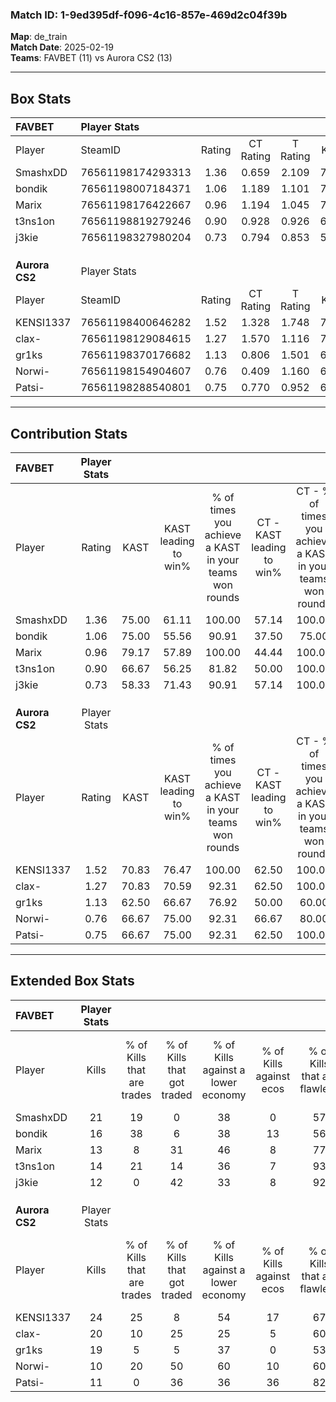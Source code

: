 ### Match ID: 1-9ed395df-f096-4c16-857e-469d2c04f39b  
**Map**: de_train  
**Match Date**: 2025-02-19  
**Teams**: FAVBET (11) vs Aurora CS2 (13)  

---  

## Box Stats  

| **FAVBET**     | Player Stats      |        |           |          |       |       |       |         |        |      |     |
| :- | :- | :-: | :-: | :-: | :-: | :-: | :-: | :-: | :-: | :-: | :-: |
| Player         | SteamID           | Rating | CT Rating | T Rating | KAST  |  ADR  | Kills | Assists | Deaths | K/D  | HS% |
| SmashxDD       | 76561198174293313 |  1.36  |   0.659   |  2.109   | 75.00 | 94.8  |  21   |    1    |   14   | 1.50 | 38  |
| bondik         | 76561198007184371 |  1.06  |   1.189   |  1.101   | 75.00 | 69.9  |  16   |    6    |   17   | 0.94 | 56  |
| Marix          | 76561198176422667 |  0.96  |   1.194   |  1.045   | 79.17 | 62.2  |  13   |    8    |   17   | 0.76 | 46  |
| t3ns1on        | 76561198819279246 |  0.90  |   0.928   |  0.926   | 66.67 | 61.0  |  14   |    3    |   16   | 0.88 | 28  |
| j3kie          | 76561198327980204 |  0.73  |   0.794   |  0.853   | 58.33 | 73.1  |  12   |    6    |   20   | 0.60 | 58  |
|                |                   |        |           |          |       |       |       |         |        |      |     |
|                |                   |        |           |          |       |       |       |         |        |      |     |
|                |                   |        |           |          |       |       |       |         |        |      |     |
| **Aurora CS2** | Player Stats      |        |           |          |       |       |       |         |        |      |     |
| Player         | SteamID           | Rating | CT Rating | T Rating | KAST  |  ADR  | Kills | Assists | Deaths | K/D  | HS% |
| KENSI1337      | 76561198400646282 |  1.52  |   1.328   |  1.748   | 70.83 | 103.3 |  24   |    2    |   12   | 2.00 | 58  |
| clax-          | 76561198129084615 |  1.27  |   1.570   |  1.116   | 70.83 | 88.7  |  20   |    6    |   15   | 1.33 | 55  |
| gr1ks          | 76561198370176682 |  1.13  |   0.806   |  1.501   | 62.50 | 78.2  |  19   |    3    |   15   | 1.27 | 36  |
| Norwi-         | 76561198154904607 |  0.76  |   0.409   |  1.160   | 66.67 | 53.0  |  10   |    4    |   15   | 0.67 | 40  |
| Patsi-         | 76561198288540801 |  0.75  |   0.770   |  0.952   | 66.67 | 60.7  |  11   |    8    |   19   | 0.58 | 45  |
---  

## Contribution Stats  

| **FAVBET**     | Player Stats |       |                      |                                                        |                           |                                                             |                          |                                                            |
| :- | :-: | :-: | :-: | :-: | :-: | :-: | :-: | :-: |
| Player         |    Rating    | KAST  | KAST leading to win% | % of times you achieve a KAST in your teams won rounds | CT - KAST leading to win% | CT - % of times you achieve a KAST in your teams won rounds | T - KAST leading to win% | T - % of times you achieve a KAST in your teams won rounds |
| SmashxDD       |     1.36     | 75.00 |        61.11         |                         100.00                         |           57.14           |                           100.00                            |          63.64           |                           100.00                           |
| bondik         |     1.06     | 75.00 |        55.56         |                         90.91                          |           37.50           |                            75.00                            |          70.00           |                           100.00                           |
| Marix          |     0.96     | 79.17 |        57.89         |                         100.00                         |           44.44           |                           100.00                            |          70.00           |                           100.00                           |
| t3ns1on        |     0.90     | 66.67 |        56.25         |                         81.82                          |           50.00           |                           100.00                            |          62.50           |                           71.43                            |
| j3kie          |     0.73     | 58.33 |        71.43         |                         90.91                          |           57.14           |                           100.00                            |          85.71           |                           85.71                            |
|                |              |       |                      |                                                        |                           |                                                             |                          |                                                            |
|                |              |       |                      |                                                        |                           |                                                             |                          |                                                            |
|                |              |       |                      |                                                        |                           |                                                             |                          |                                                            |
| **Aurora CS2** | Player Stats |       |                      |                                                        |                           |                                                             |                          |                                                            |
| Player         |    Rating    | KAST  | KAST leading to win% | % of times you achieve a KAST in your teams won rounds | CT - KAST leading to win% | CT - % of times you achieve a KAST in your teams won rounds | T - KAST leading to win% | T - % of times you achieve a KAST in your teams won rounds |
| KENSI1337      |     1.52     | 70.83 |        76.47         |                         100.00                         |           62.50           |                           100.00                            |          88.89           |                           100.00                           |
| clax-          |     1.27     | 70.83 |        70.59         |                         92.31                          |           62.50           |                           100.00                            |          77.78           |                           87.50                            |
| gr1ks          |     1.13     | 62.50 |        66.67         |                         76.92                          |           50.00           |                            60.00                            |          77.78           |                           87.50                            |
| Norwi-         |     0.76     | 66.67 |        75.00         |                         92.31                          |           66.67           |                            80.00                            |          80.00           |                           100.00                           |
| Patsi-         |     0.75     | 66.67 |        75.00         |                         92.31                          |           62.50           |                           100.00                            |          87.50           |                           87.50                            |
---  

## Extended Box Stats  

| **FAVBET**     | Player Stats |                            |                            |                                    |                         |                              |                                 |        |                             |                                     |                          |                               |                            |
| :- | :-: | :-: | :-: | :-: | :-: | :-: | :-: | :-: | :-: | :-: | :-: | :-: | :-: |
| Player         |    Kills     | % of Kills that are trades | % of Kills that got traded | % of Kills against a lower economy | % of Kills against ecos | % of Kills that are flawless | % of Kills that are close duels | Deaths | % of Deaths that get traded | % of Deaths against a lower economy | % of Deaths against ecos | % of Deaths that are flawless | % of Deaths that are close |
| SmashxDD       |      21      |             19             |             0              |                 38                 |            0            |              57              |               10                |   14   |              7              |                 21                  |            0             |              71               |             7              |
| bondik         |      16      |             38             |             6              |                 38                 |           13            |              56              |                0                |   17   |             24              |                 18                  |            0             |              71               |             0              |
| Marix          |      13      |             8              |             31             |                 46                 |            8            |              77              |                0                |   17   |             41              |                 18                  |            0             |              53               |             6              |
| t3ns1on        |      14      |             21             |             14             |                 36                 |            7            |              93              |                0                |   16   |              6              |                 25                  |            0             |              75               |             19             |
| j3kie          |      12      |             0              |             42             |                 33                 |            8            |              92              |                0                |   20   |             20              |                 20                  |            0             |              50               |             5              |
|                |              |                            |                            |                                    |                         |                              |                                 |        |                             |                                     |                          |                               |                            |
|                |              |                            |                            |                                    |                         |                              |                                 |        |                             |                                     |                          |                               |                            |
|                |              |                            |                            |                                    |                         |                              |                                 |        |                             |                                     |                          |                               |                            |
| **Aurora CS2** | Player Stats |                            |                            |                                    |                         |                              |                                 |        |                             |                                     |                          |                               |                            |
| Player         |    Kills     | % of Kills that are trades | % of Kills that got traded | % of Kills against a lower economy | % of Kills against ecos | % of Kills that are flawless | % of Kills that are close duels | Deaths | % of Deaths that get traded | % of Deaths against a lower economy | % of Deaths against ecos | % of Deaths that are flawless | % of Deaths that are close |
| KENSI1337      |      24      |             25             |             8              |                 54                 |           17            |              67              |                4                |   12   |             17              |                 33                  |            0             |              83               |             0              |
| clax-          |      20      |             10             |             25             |                 25                 |            5            |              60              |               10                |   15   |             20              |                 33                  |            0             |              87               |             0              |
| gr1ks          |      19      |             5              |             5              |                 37                 |            0            |              53              |               11                |   15   |              7              |                 20                  |            7             |              87               |             0              |
| Norwi-         |      10      |             20             |             50             |                 60                 |           10            |              60              |               10                |   15   |              7              |                 20                  |            0             |              60               |             0              |
| Patsi-         |      11      |             0              |             36             |                 36                 |           36            |              82              |                0                |   19   |             26              |                 26                  |            0             |              58               |             11             |
